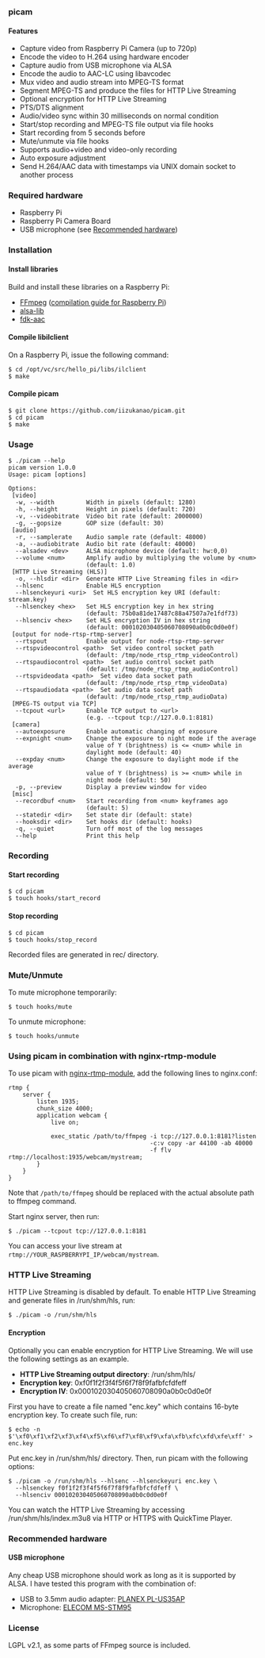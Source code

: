 ### picam

#### Features

- Capture video from Raspberry Pi Camera (up to 720p)
- Encode the video to H.264 using hardware encoder
- Capture audio from USB microphone via ALSA
- Encode the audio to AAC-LC using libavcodec
- Mux video and audio stream into MPEG-TS format
- Segment MPEG-TS and produce the files for HTTP Live Streaming
- Optional encryption for HTTP Live Streaming
- PTS/DTS alignment
- Audio/video sync within 30 milliseconds on normal condition
- Start/stop recording and MPEG-TS file output via file hooks
- Start recording from 5 seconds before
- Mute/unmute via file hooks
- Supports audio+video and video-only recording
- Auto exposure adjustment
- Send H.264/AAC data with timestamps via UNIX domain socket to another process


### Required hardware

- Raspberry Pi
- Raspberry Pi Camera Board
- USB microphone (see [Recommended hardware](#recommended-hardware))


### Installation

#### Install libraries

Build and install these libraries on a Raspberry Pi:

- [FFmpeg](http://www.ffmpeg.org/) ([compilation guide for Raspberry Pi](http://trac.ffmpeg.org/wiki/CompilationGuide/RaspberryPi))
- [alsa-lib](http://www.alsa-project.org/main/index.php/Main_Page)
- [fdk-aac](http://sourceforge.net/projects/opencore-amr/)

#### Compile libilclient

On a Raspberry Pi, issue the following command:

    $ cd /opt/vc/src/hello_pi/libs/ilclient
    $ make

#### Compile picam

    $ git clone https://github.com/iizukanao/picam.git
    $ cd picam
    $ make


### Usage

    $ ./picam --help
    picam version 1.0.0
    Usage: picam [options]

    Options:
     [video]
      -w, --width         Width in pixels (default: 1280)
      -h, --height        Height in pixels (default: 720)
      -v, --videobitrate  Video bit rate (default: 2000000)
      -g, --gopsize       GOP size (default: 30)
     [audio]
      -r, --samplerate    Audio sample rate (default: 48000)
      -a, --audiobitrate  Audio bit rate (default: 40000)
      --alsadev <dev>     ALSA microphone device (default: hw:0,0)
      --volume <num>      Amplify audio by multiplying the volume by <num>
                          (default: 1.0)
     [HTTP Live Streaming (HLS)]
      -o, --hlsdir <dir>  Generate HTTP Live Streaming files in <dir>
      --hlsenc            Enable HLS encryption
      --hlsenckeyuri <uri>  Set HLS encryption key URI (default: stream.key)
      --hlsenckey <hex>   Set HLS encryption key in hex string
                          (default: 75b0a81de17487c88a47507a7e1fdf73)
      --hlsenciv <hex>    Set HLS encryption IV in hex string
                          (default: 000102030405060708090a0b0c0d0e0f)
     [output for node-rtsp-rtmp-server]
      --rtspout           Enable output for node-rtsp-rtmp-server
      --rtspvideocontrol <path>  Set video control socket path
                          (default: /tmp/node_rtsp_rtmp_videoControl)
      --rtspaudiocontrol <path>  Set audio control socket path
                          (default: /tmp/node_rtsp_rtmp_audioControl)
      --rtspvideodata <path>  Set video data socket path
                          (default: /tmp/node_rtsp_rtmp_videoData)
      --rtspaudiodata <path>  Set audio data socket path
                          (default: /tmp/node_rtsp_rtmp_audioData)
     [MPEG-TS output via TCP]
      --tcpout <url>      Enable TCP output to <url>
                          (e.g. --tcpout tcp://127.0.0.1:8181)
     [camera]
      --autoexposure      Enable automatic changing of exposure
      --expnight <num>    Change the exposure to night mode if the average
                          value of Y (brightness) is <= <num> while in
                          daylight mode (default: 40)
      --expday <num>      Change the exposure to daylight mode if the average
                          value of Y (brightness) is >= <num> while in
                          night mode (default: 50)
      -p, --preview       Display a preview window for video
     [misc]
      --recordbuf <num>   Start recording from <num> keyframes ago
                          (default: 5)
      --statedir <dir>    Set state dir (default: state)
      --hooksdir <dir>    Set hooks dir (default: hooks)
      -q, --quiet         Turn off most of the log messages
      --help              Print this help


### Recording

#### Start recording

    $ cd picam
    $ touch hooks/start_record

#### Stop recording

    $ cd picam
    $ touch hooks/stop_record

Recorded files are generated in rec/ directory.


### Mute/Unmute

To mute microphone temporarily:

    $ touch hooks/mute

To unmute microphone:

    $ touch hooks/unmute


### Using picam in combination with nginx-rtmp-module

To use picam with [nginx-rtmp-module](https://github.com/arut/nginx-rtmp-module), add the following lines to nginx.conf:

    rtmp {
        server {
            listen 1935;
            chunk_size 4000;
            application webcam {
                live on;

                exec_static /path/to/ffmpeg -i tcp://127.0.0.1:8181?listen
                                            -c:v copy -ar 44100 -ab 40000
                                            -f flv rtmp://localhost:1935/webcam/mystream;
            }
        }
    }

Note that `/path/to/ffmpeg` should be replaced with the actual absolute path to ffmpeg command.

Start nginx server, then run:

    $ ./picam --tcpout tcp://127.0.0.1:8181

You can access your live stream at `rtmp://YOUR_RASPBERRYPI_IP/webcam/mystream`.


### HTTP Live Streaming

HTTP Live Streaming is disabled by default. To enable HTTP Live Streaming and generate files in /run/shm/hls, run:

    $ ./picam -o /run/shm/hls

#### Encryption

Optionally you can enable encryption for HTTP Live Streaming. We will use the following settings as an example.

- **HTTP Live Streaming output directory**: /run/shm/hls/
- **Encryption key**: 0xf0f1f2f3f4f5f6f7f8f9fafbfcfdfeff
- **Encryption IV**:  0x000102030405060708090a0b0c0d0e0f

First you have to create a file named "enc.key" which contains 16-byte encryption key. To create such file, run:

    $ echo -n $'\xf0\xf1\xf2\xf3\xf4\xf5\xf6\xf7\xf8\xf9\xfa\xfb\xfc\xfd\xfe\xff' > enc.key

Put enc.key in /run/shm/hls/ directory. Then, run picam with the following options:

    $ ./picam -o /run/shm/hls --hlsenc --hlsenckeyuri enc.key \
      --hlsenckey f0f1f2f3f4f5f6f7f8f9fafbfcfdfeff \
      --hlsenciv 000102030405060708090a0b0c0d0e0f

You can watch the HTTP Live Streaming by accessing /run/shm/hls/index.m3u8 via HTTP or HTTPS with QuickTime Player.


### Recommended hardware

#### USB microphone

Any cheap USB microphone should work as long as it is supported by ALSA. I have tested this program with the combination of:

- USB to 3.5mm audio adapter: [PLANEX PL-US35AP](http://www.planex.co.jp/product/usb/pl-us35ap/)
- Microphone: [ELECOM MS-STM95](http://www2.elecom.co.jp/multimedia/microphone/ms-stm95/)

### License

LGPL v2.1, as some parts of FFmpeg source is included.
